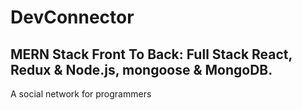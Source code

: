 # DevConnector
## MERN Stack Front To Back: Full Stack React, Redux & Node.js, mongoose & MongoDB.
A social network for programmers

